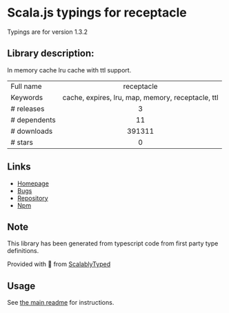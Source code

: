 
# Scala.js typings for receptacle

Typings are for version 1.3.2

## Library description:
In memory cache lru cache with ttl support.

|                    |                 |
| ------------------ | :-------------: |
| Full name          | receptacle |
| Keywords           | cache, expires, lru, map, memory, receptacle, ttl |
| # releases         | 3 |
| # dependents       | 11 |
| # downloads        | 391311 |
| # stars            | 0 |

## Links
- [Homepage](https://github.com/DylanPiercey/receptacle)
- [Bugs](https://github.com/DylanPiercey/receptacle/issues)
- [Repository](https://github.com/DylanPiercey/receptacle)
- [Npm](https://www.npmjs.com/package/receptacle)
    


## Note
This library has been generated from typescript code from first party type definitions.

Provided with :purple_heart: from [ScalablyTyped](https://github.com/oyvindberg/ScalablyTyped)

## Usage
See [the main readme](../../readme.md) for instructions.


